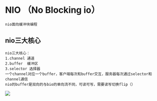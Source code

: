 # NIO （No Blocking io）
    nio面向缓冲块编程
## nio三大核心
    nio三大核心：
    1.channel 通道
    2.buffer  缓冲区
    3.selector 选择器
    一个channel对应一个buffer，客户端每次和buffer交互，服务器每次通过selector和channel通信
    nio的buffer是双向的与bio的单向流不同，可读可写，需要读写切换flip（）
![](E:/pictures/notes/nio.png)
